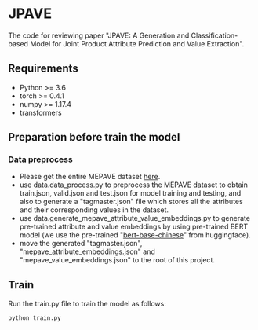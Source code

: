 # JPAVE
The code for reviewing paper "JPAVE: A Generation and Classification-based Model for Joint Product Attribute Prediction and Value Extraction".

## Requirements
+ Python >= 3.6
+ torch >= 0.4.1
+ numpy >= 1.17.4
+ transformers

## Preparation before train the model
### Data preprocess
+ Please get the entire MEPAVE dataset [here](https://github.com/jd-aig/JAVE).
+ use data.data_process.py to preprocess the MEPAVE dataset to obtain train.json, valid.json and test.json for model training and testing, and also to generate a "tagmaster.json" file which stores all the attributes and their corresponding values in the dataset.
+ use data.generate_mepave_attribute_value_embeddings.py to generate pre-trained attribute and value embeddings by using pre-trained BERT model (we use the pre-trained "[bert-base-chinese](https://huggingface.co/bert-base-chinese)" from huggingface).
+ move the generated "tagmaster.json", "mepave_attribute_embeddings.json" and "mepave_value_embeddings.json" to the root of this project.

## Train
Run the train.py file to train the model as follows:
```bash
python train.py
```

